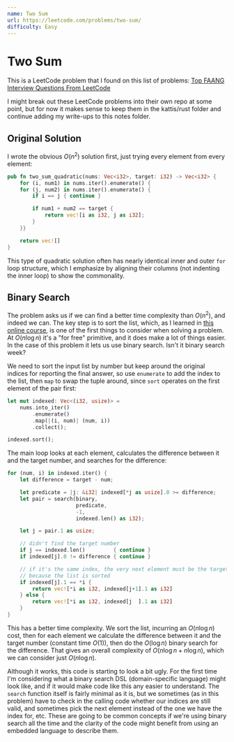 ```yaml
---
name: Two Sum
url: https://leetcode.com/problems/two-sum/
difficulty: Easy
---
```


# Two Sum

This is a LeetCode problem that I found on this list of problems: [Top FAANG Interview Questions From LeetCode](https://docs.google.com/spreadsheets/d/1hzP8j7matoUiJ15N-RhsL5Dmig8_E3aP/)

I might break out these LeetCode problems into their own repo at some point, but for now it makes sense to keep them in the kattis/rust folder and continue adding my write-ups to this notes folder.

## Original Solution

I wrote the obvious $O(n^2)$ solution first, just trying every element from every element:

```rust
pub fn two_sum_quadratic(nums: Vec<i32>, target: i32) -> Vec<i32> {
    for (i, num1) in nums.iter().enumerate() {
    for (j, num2) in nums.iter().enumerate() {
        if i == j { continue }

        if num1 + num2 == target {
            return vec![i as i32, j as i32];
        }
    }}

    return vec![]
}
```

This type of quadratic solution often has nearly identical inner and outer `for` loop structure, which I emphasize by aligning their columns (not indenting the inner loop) to show the commonality.

## Binary Search

The problem asks us if we can find a better time complexity than $O(n^2)$, and indeed we can. The key step is to sort the list, which, as I learned in [this online course](https://www.coursera.org/learn/algorithms-divide-conquer), is one of the first things to consider when solving a problem. At $O(n \log n)$ it's a "for free" primitive, and it does make a lot of things easier. In the case of this problem it lets us use binary search. Isn't it binary search week?

We need to sort the input list by number but keep around the original indices for reporting the final answer, so use `enumerate` to add the index to the list, then `map` to swap the tuple around, since `sort` operates on the first element of the pair first:

```rust
let mut indexed: Vec<(i32, usize)> =
    nums.into_iter()
        .enumerate()
        .map(|(i, num)| (num, i))
        .collect();

indexed.sort();
```

The main loop looks at each element, calculates the difference between it and the target number, and searches for the difference:

```rust
for (num, i) in indexed.iter() {
    let difference = target - num;

    let predicate = |j: &i32| indexed[*j as usize].0 >= difference;
    let pair = search(binary,
                      predicate,
                      -1,
                      indexed.len() as i32);

    let j = pair.1 as usize;

    // didn't find the target number
    if j == indexed.len()         { continue }
    if indexed[j].0 != difference { continue }

    // if it's the same index, the very next element must be the target number
    // because the list is sorted
    if indexed[j].1 == *i {
        return vec![*i as i32, indexed[j+1].1 as i32]
    } else {
        return vec![*i as i32, indexed[j  ].1 as i32]
    }
}
```

This has a better time complexity. We sort the list, incurring an $O(n \log n)$ cost, then for each element we calculate the difference between it and the target number (constant time $O(1)$), then do the $O(\log n)$ binary search for the difference. That gives an overall complexity of $O(n \log n + n \log n)$, which we can consider just $O(n \log n$).

Although it works, this code is starting to look a bit ugly. For the first time I'm considering what a binary search DSL (domain-specific language) might look like, and if it would make code like this any easier to understand. The `search` function itself is fairly minimal as it is, but we sometimes (as in this problem) have to check in the calling code whether our indices are still valid, and sometimes pick the next element instead of the one we have the index for, etc. These are going to be common concepts if we're using binary search all the time and the clarity of the code might benefit from using an embedded language to describe them.
